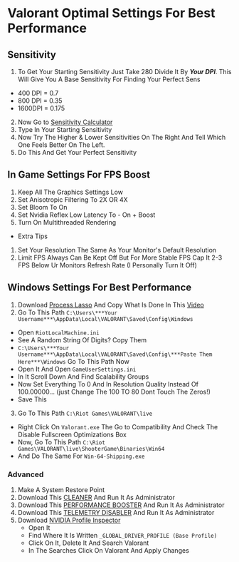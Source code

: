 # Valorant Optimal Settings For Best Performance
## Sensitivity
1. To Get Your Starting Sensitivity Just Take 280 Divide It By ***Your DPI***.
This Will Give You A Base Sensitivity For Finding Your Perfect Sens
- 400 DPI = 0.7
- 800 DPI = 0.35
- 1600DPI = 0.175

2. Now Go to [Sensitivity Calculator](https://jscalc.io/embed/vqOrqXRpMgmwb8tV)
3. Type In Your Starting Sensitivity
4. Now Try The Higher & Lower Sensitivities On The Right And Tell Which One Feels Better On The Left.
5. Do This And Get Your Perfect Sensitivity

## In Game Settings For FPS Boost
1. Keep All The Graphics Settings Low
2. Set Anisotropic Filtering To 2X OR 4X
3. Set Bloom To On
4. Set Nvidia Reflex Low Latency To - On + Boost
5. Turn On Multithreaded Rendering

- Extra Tips
1. Set Your Resolution The Same As Your Monitor's Default Resolution
2. Limit FPS Always Can Be Kept Off But For More Stable FPS Cap It 2-3 FPS Below Ur Monitors Refresh Rate
(I Personally Turn It Off)

## Windows Settings For Best Performance
1. Download [Process Lasso](https://bitsum.com) And Copy What Is Done In This [Video](https://www.youtube.com/watch?v=r2A0YbMjOY8)
2. Go To This Path `C:\Users\***Your Username***\AppData\Local\VALORANT\Saved\Config\Windows`
  - Open `RiotLocalMachine.ini`
  - See A Random String Of Digits? Copy Them
  - `C:\Users\***Your Username***\AppData\Local\VALORANT\Saved\Config\***Paste Them Here***\Windows` Go To This Path Now
  - Open It And Open `GameUserSettings.ini`
  - In It Scroll Down And Find Scalability Groups
  - Now Set Everything To 0 And In Resolution Quality Instead Of 100.00000... (just Change The 100 TO 80 Dont Touch The Zeros!)
  - Save This
3. Go To This Path `C:\Riot Games\VALORANT\live`
  - Right Click On `Valorant.exe` The Go to Compatibility And Check The Disable Fullscreen Optimizations Box
  - Now, Go To This Path `C:\Riot Games\VALORANT\live\ShooterGame\Binaries\Win64`
  - And Do The Same For `Win-64-Shipping.exe`
### Advanced
1. Make A System Restore Point
2. Download This [CLEANER](https://discord.com/channels/1141288490479403038/1155132704543739905/1155138921148194919) And Run It As Administrator
3. Download This [PERFORMANCE BOOSTER](https://discord.com/channels/1141288490479403038/1155132704543739905/1155137752199856149) And Run It As Administrator
4. Download This [TELEMETRY DISABLER](https://discord.com/channels/1141288490479403038/1155132704543739905/1155139599283261514) And Run It As Administrator
5. Download [NVIDIA Profile Inspector](https://discord.com/channels/1141288490479403038/1155132704543739905/1155140636824047676)
   - Open It
   - Find Where It Is Written `_GLOBAL_DRIVER_PROFILE (Base Profile)`
   - Click On It, Delete It And Search Valorant
   - In The Searches Click On Valorant And Apply Changes

